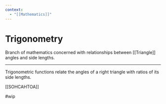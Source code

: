 ```yaml
---
context:
  - "[[Mathematics]]"
---
```


# Trigonometry

Branch of mathematics concerned with relationships between [[Triangle]] angles and side lengths.

---

Trigonometric functions relate the angles of a right triangle with ratios of its side lengths.

[[SOHCAHTOA]]

#wip
